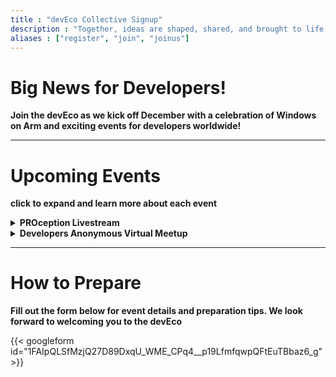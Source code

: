 ```yaml
---
title : "devEco Collective Signup"
description : "Together, ideas are shaped, shared, and brought to life."
aliases : ["register", "join", "joinus"]
---
```


# Big News for Developers!

**Join the devEco as we kick off December with a celebration of Windows on Arm and exciting events for developers worldwide!**

---

# Upcoming Events

**click to expand and learn more about each event**

<details>
<summary><strong>PROception Livestream</strong></summary>
  
**Your new favorite livestream to kick off December.**

Join [Robert Wolff](https://www.linkedin.com/in/fixxxxxxer/) and [Tory Moghadam](https://www.linkedin.com/in/tory-moghadam-88037424/) as they explore how Windows on Arm is transforming tech with guests from [Avnet](https://www.avnet.com/) and [Hackster.io](https://www.hackster.io/).

From performance and efficiency to integration and customization, discover why Windows on Arm is a game-changer for developers and businesses.

</details>

<details>
<summary><strong>Developers Anonymous Virtual Meetup</strong></summary>
  
**A meetup by developers, for developers.**

Join [Advantech](https://www.advantech.com/en/form/becf747b-b5f9-4327-87b5-e2341b52ef11?callback=39590dd5-960d-4518-8f4a-1b4bdd19eeae&utm_campaign=Robert&utm_medium=Deveco&utm_source=Developer) and the devEco community for a fun and engaging hour of discussion, networking, and celebration. Learn how to get involved and plan for an exciting future.

</details>

---

# How to Prepare

**Fill out the form below for event details and preparation tips. We look forward to welcoming you to the devEco**  

{{< googleform id="1FAIpQLSfMzjQ27D89DxqU_WME_CPq4__p19LfmfqwpQFtEuTBbaz6_g" >}}